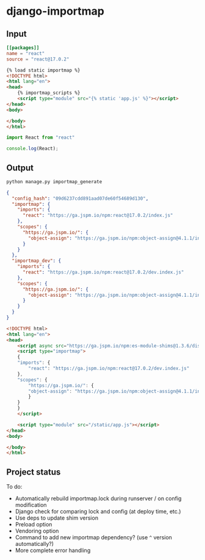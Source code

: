 # django-importmap

## Input

```toml
[[packages]]
name = "react"
source = "react@17.0.2"
```

```html
{% load static importmap %}
<!DOCTYPE html>
<html lang="en">
<head>
    {% importmap_scripts %}
    <script type="module" src="{% static 'app.js' %}"></script>
</head>
<body>

</body>
</html>
```

```js
import React from "react"

console.log(React);
```

## Output

```sh
python manage.py importmap_generate
```

```json
{
  "config_hash": "09d6237cdd891aad07de60f54689d130",
  "importmap": {
    "imports": {
      "react": "https://ga.jspm.io/npm:react@17.0.2/index.js"
    },
    "scopes": {
      "https://ga.jspm.io/": {
        "object-assign": "https://ga.jspm.io/npm:object-assign@4.1.1/index.js"
      }
    }
  },
  "importmap_dev": {
    "imports": {
      "react": "https://ga.jspm.io/npm:react@17.0.2/dev.index.js"
    },
    "scopes": {
      "https://ga.jspm.io/": {
        "object-assign": "https://ga.jspm.io/npm:object-assign@4.1.1/index.js"
      }
    }
  }
}
```

```html
<!DOCTYPE html>
<html lang="en">
<head>
    <script async src="https://ga.jspm.io/npm:es-module-shims@1.3.6/dist/es-module-shims.js"></script>
    <script type="importmap">
    {
    "imports": {
        "react": "https://ga.jspm.io/npm:react@17.0.2/dev.index.js"
    },
    "scopes": {
        "https://ga.jspm.io/": {
        "object-assign": "https://ga.jspm.io/npm:object-assign@4.1.1/index.js"
        }
    }
    }
    </script>

    <script type="module" src="/static/app.js"></script>
</head>
<body>

</body>
</html>
```

## Project status

To do:

- Automatically rebuild importmap.lock during runserver / on config modification
- Django check for comparing lock and config (at deploy time, etc.)
- Use deps to update shim version
- Preload option
- Vendoring option
- Command to add new importmap dependency? (use `^` version automatically?)
- More complete error handling
